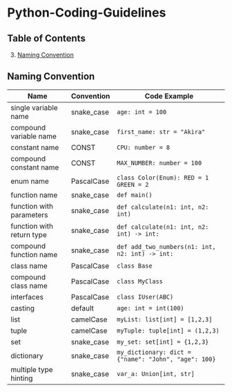 # Python-Coding-Guidelines

## Table of Contents
3. [Naming Convention](#name-convention)


## Naming Convention <a name="name-convention"></a>

| Name                      | Convention | Code Example                                         |
|---------------------------|------------|------------------------------------------------------|
| single variable name      | snake_case | `age: int = 100`                                     |
| compound variable name    | snake_case | `first_name: str = "Akira"`                          |
| constant name             | CONST      | `CPU: number = 8`                                    |
| compound constant name    | CONST      | `MAX_NUMBER: number = 100`                           |
| enum name                 | PascalCase | `class Color(Enum): RED = 1 GREEN = 2`               |
| function name             | snake_case | `def main()`                                         |
| function with parameters  | snake_case | `def calculate(n1: int, n2: int)`                    |
| function with return type | snake_case | `def calculate(n1: int, n2: int) -> int:`            |
| compound function name    | snake_case | `def add_two_numbers(n1: int, n2: int) -> int:`      |
| class name                | PascalCase | `class Base`                                         |
| compound class name       | PascalCase | `class MyClass`                                      |
| interfaces                | PascalCase | `class IUser(ABC)`                                   |
| casting                   | default    | `age: int = int(100)`                                |
| list                      | camelCase  | `myList: list[int] = [1,2,3]`                        |
| tuple                     | camelCase  | `myTuple: tuple[int] = (1,2,3)`                      |
| set                       | snake_case | `my_set: set[int] = {1,2,3}`                         |
| dictionary                | snake_case | `my_dictionary: dict = {"name": "John", "age": 100}` |
| multiple type hinting     | snake_case | `var_a: Union[int, str]`                             |
